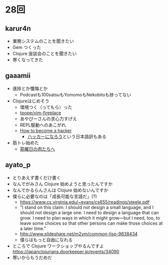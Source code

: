 # 28回

## karur4n

- 業務システムのことを聞きたい
- Gem つくった
- Clojure 座談会のことを聞きたい
- 寒くなってきた

## gaaamii
- 進捗とか懺悔とか
  - Podcastも100satsuもYomomoもNekobitoも捗ってない
- Clojureはじめそう
  - 環境つく（ってもら）った
  - [tpope/vim-fireplace](https://github.com/tpope/vim-fireplace)
  - あやぴーさんの求心力すげえ
  - REPL駆動へのあこがれ
  - [How to become a hacker](http://www.catb.org/esr/faqs/hacker-howto.html)
    - [ハッカーになろう](http://cruel.org/freeware/hacker.html)という日本語訳もある
- 筋トレ始めた
  - [筋曜日の肉たちへ](http://www.cudan.ws/kinyo/)

## ayato_p

- とりあえず書くだけ書く
- なんでがみさん Clojure 始めようと思ったんですか
- なんでかるらんさんは Clojure 始めないんですか
- 僕らに必要なのは「成長可能な言語だ」(?)
  - https://www.cs.virginia.edu/~evans/cs655/readings/steele.pdf
  - "I stand on this claim: I should not design a small language, and I should not design
a large one. I need to design a language that can grow. I need to plan ways in which it
might grow—but I need, too, to leave some choices so that other persons can make those
choices at a later time."
  - http://www.slideshare.net/m2ym/common-lisp-9838434
  - 僕らはもっと自由になれる
- ところで Clojure ワークショップやるんですよ https://japanclojurians.doorkeeper.jp/events/34090
- 寒いからもうだめだ
